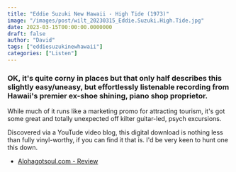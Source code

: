 ```yaml
---
title: "Eddie Suzuki New Hawaii - High Tide (1973)"
image: "/images/post/wilt_20230315_Eddie.Suzuki.High.Tide.jpg"
date: 2023-03-15T00:00:00.0000000
draft: false
author: "David"
tags: ["eddiesuzukinewhawaii"]
categories: ["Listen"]
---
```

### OK, it's quite corny in places but that only half describes this slightly easy/uneasy, but effortlessly listenable recording from Hawaii's premier ex-shoe shining, piano shop proprietor.

 While much of it runs like a marketing promo for attracting tourism, it's got some great and totally unexpected off kilter guitar-led, psych excursions.

 Discovered via a YouTude video blog, this digital download is nothing less than fully vinyl-worthy, if you can find it that is. I'd be very keen to hunt one this down.

-  [Alohagotsoul.com - Review](https://alohagotsoul.com/pages/eddie-suzuki)